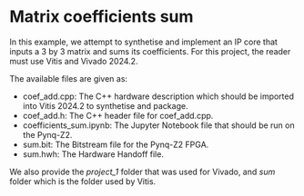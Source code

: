 # Matrix coefficients sum

In this example, we attempt to synthetise and implement an IP core that inputs a 3 by 3 matrix and sums its coefficients. 
For this project, the reader must use Vitis and Vivado 2024.2.

The available files are given as:
- coef_add.cpp: The C++ hardware description which should be imported into Vitis 2024.2 to synthetise and package.
- coef_add.h: The C++ header file for coef_add.cpp.
- coefficients_sum.ipynb: The Jupyter Notebook file that should be run on the Pynq-Z2.
- sum.bit: The Bitstream file for the Pynq-Z2 FPGA.
- sum.hwh: The Hardware Handoff file.

We also provide the *project_1* folder that was used for Vivado, and *sum* folder which is the folder used by Vitis.